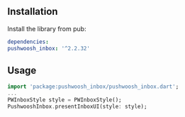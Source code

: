 ## Installation

Install the library from pub:

```yaml
dependencies:
pushwoosh_inbox: '^2.2.32'
```

## Usage
```dart
import 'package:pushwoosh_inbox/pushwoosh_inbox.dart';
...
PWInboxStyle style = PWInboxStyle();
PushwooshInbox.presentInboxUI(style: style);
```
